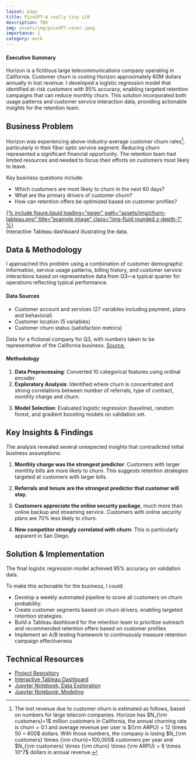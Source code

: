 ```yaml
---
layout: page
title: PicoGPT—A really tiny LLM
description: TBD
img: assets/img/picoGPT-cover.jpeg
importance: 1
category: work
---
```



<div class="alert alert-info"><h4>Executive Summary</h4><p>
Horizon is a fictitious large telecommunications company operating in California. Customer churn is costing Horizon approximately 60M dollars annually in lost revenue. I developed a logistic regression model that identified at-risk customers with 95% accuracy, enabling targeted retention campaigns that can reduce monthly churn. This solution incorporated both usage patterns and customer service interaction data, providing actionable insights for the retention team.
</p></div>

<!-- 
Data and analysis: Dropbox/codes/jupyter/data-science/kaggle/telco-customer-churn
Order-of-magnitude telecom estimates: /Dropbox/codes/mathematica/data science/customer churn.nb 
-->




## Business Problem

Horizon was experiencing above-industry-average customer churn rates[^1], particularly in their fiber optic service segment. Reducing churn represented a significant financial opportunity. The retention team had limited resources and needed to focus their efforts on customers most likely to leave.

Key business questions include:

- Which customers are most likely to churn in the next 60 days?
- What are the primary drivers of customer churn?
- How can retention offers be optimized based on customer profiles?



<div class="row">
    <div class="col-sm mt-3 mt-md-0">
     <a href="https://public.tableau.com/views/TableauEDA_17293880396620/Customerchurn?:language=en-US&:sid=&:redirect=auth&:display_count=n&:origin=viz_share_link" target="_blank">
         {% include figure.liquid loading="eager" path="assets/img/churn-tableau.png" title="example image" class="img-fluid rounded z-depth-1" %}
     </a>
    </div>
</div>
<div class="caption">
Interactive Tableau dashboard illustrating the data.
</div>




## Data & Methodology

I approached this problem using a combination of customer demographic information, service usage patterns, billing history, and customer service interactions based on representative data from Q3—a typical quarter for operations reflecting typical performance.

#### Data Sources

- Customer account and services (27 variables including payment, plans and behavioral)
- Customer location (5 variables)
- Customer churn status (satisfaction metrics)

Data for a fictional company for Q3, with numbers taken to be representative of the California business. [Source.](https://accelerator.ca.analytics.ibm.com/bi/?perspective=authoring&pathRef=.public_folders%2FIBM%2BAccelerator%2BCatalog%2FContent%2FDAT00148&id=i9710CF25EF75468D95FFFC7D57D45204&objRef=i9710CF25EF75468D95FFFC7D57D45204&action=run&format=HTML&cmPropStr=%7B%22id%22%3A%22i9710CF25EF75468D95FFFC7D57D45204%22%2C%22type%22%3A%22reportView%22%2C%22defaultName%22%3A%22DAT00148%22%2C%22permissions%22%3A%5B%22execute%22%2C%22read%22%2C%22traverse%22%5D%7D)

#### Methodology

1. **Data Preprocessing**: Converted 10 categorical features using ordinal encoder.
1. **Exploratory Analysis**: Identified where churn is concentrated and strong correlations between number of referrals, type of contract, monthly charge and churn.
<!--2. **Feature Engineering**: Created 14 derived features including service call frequency, payment irregularity scores, and usage volatility metrics-->
3. **Model Selection**: Evaluated logistic regression (baseline), random forest, and gradient boosting models on validation set.
<!--4. **Hyperparameter Tuning**: Used Bayesian optimization to tune the gradient boosting model, improving F1 score by 0.07-->





## Key Insights & Findings

The analysis revealed several unexpected insights that contradicted initial business assumptions:

<!--
TODO: quantify the impact of charge, e.g. 10% larger bill => 45% higher churn rate

70% below: odds ratio exp(beta) given beta=-1.4 for corresponding feature
-->

1. **Monthly charge was the strongest predictor**: Customers with larger monthly bills are more likely to churn. This suggests retention strategies targeted at customers with larger bills.

2. **Referrals and tenure are the strongest predictor that customer will stay**.

3. **Customers appreciate the online security package**, much more than online backup and streaming service. Customers with online security plans are 70% less likely to churn.

4. **New competitor strongly correlated with churn**: This is particularly apparent in San Diego.





## Solution & Implementation

The final logistic regression model achieved 95% accuracy on validation data.

<!-- 
- 0.83 F1 score (balancing precision and recall)
- 0.91 AUC-ROC score
-->

To make this actionable for the business, I could:
- Develop a weekly automated pipeline to score all customers on churn probability.
- Create customer segments based on churn drivers, enabling targeted retention strategies.
- Build a Tableau dashboard for the retention team to prioritize outreach and recommended retention offers based on customer profiles
- Implement an A/B testing framework to continuously measure retention campaign effectiveness



<!--
## Business Impact

After 4 months of implementation:

- **23% reduction** in overall churn rate (from 7.2% to 5.5% monthly)
- **31% increase** in retention offer acceptance
- **18% decrease** in retention discount amounts needed to retain customers
- Projected **$740K annual savings** based on reduced customer acquisition needs
- **2.8X ROI** on retention program costs


## Lessons 

This project highlighted several important learnings:

- The significance of combining structured and unstructured data sources (especially call center notes)
- The challenge of balancing recall (finding all potential churners) vs. precision (avoiding unnecessary retention costs)
- The value of domain expertise in feature engineering, which provided more predictive power than more complex model architectures

If I were to redo this project, I would:
1. Incorporate NLP analysis of customer service transcripts earlier
2. Develop separate models for different customer segments
3. Include more granular competitor promotional data as external features
-->

## Technical Resources

- [Project Repository](https://github.com/rsnemmen/telco-churn)
- [Interactive Tableau Dashboard](https://public.tableau.com/views/TableauEDA_17293880396620/Customerchurn?:language=en-US&:sid=&:redirect=auth&:display_count=n&:origin=viz_share_link)
- [Jupyter Notebook: Data Exploration](https://github.com/rsnemmen/telco-churn/blob/9991af96ae1d4642492b24a26881089559a9ffb4/notebooks/eda.ipynb)
- [Jupyter Notebook: Modeling](https://github.com/rsnemmen/telco-churn/blob/9991af96ae1d4642492b24a26881089559a9ffb4/notebooks/model.ipynb)

[^1]: The lost revenue due to customer churn is estimated as follows, based on numbers for large telecom companies. Horizon has $N_{\rm customers}=1$ million customers in California, the annual churning rate is churn$=0.1$ and average revenue per user is ${\rm ARPU} = 12 \times 50 = 600$ dollars. With those numbers, the company is losing $N_{\rm customers} \times {\rm churn}=100,000$ customers per year and $N_{\rm customers} \times {\rm churn} \times {\rm ARPU} = 6 \times 10^7$ dollars in annual revenue.
